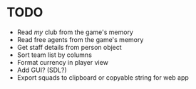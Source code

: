TODO
===

- Read _my_ club from the game's memory
- Read free agents from the game's memory
- Get staff details from person object
- Sort team list by columns
- Format currency in player view
- Add GUI? (SDL?)
- Export squads to clipboard or copyable string for web app